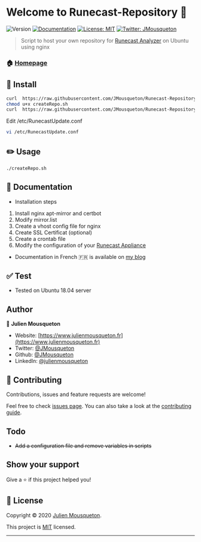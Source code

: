 # Welcome to Runecast-Repository 👋
![Version](https://img.shields.io/badge/version-3.0-blue.svg?cacheSeconds=2592000)
[![Documentation](https://img.shields.io/badge/documentation-yes-brightgreen.svg)](https://www.julienmousqueton.fr/creer-son-repository-runecast-analyzer)
[![License: MIT](https://img.shields.io/badge/License-MIT-yellow.svg)](https://github.com/JMousqueton/Runecast-Repository/blob/master/LICENSE)
[![Twitter: JMousqueton](https://img.shields.io/twitter/follow/JMousqueton.svg?style=social)](https://twitter.com/JMousqueton)

> Script to host your own repository for [Runecast Analyzer](https://www.runecast.com) on Ubuntu using nginx

### 🏠 [Homepage](https://www.runecast.com)

## :electric_plug: Install

```sh
curl  https://raw.githubusercontent.com/JMousqueton/Runecast-Repository/master/createRepo.sh -o createRepo.sh
chmod u+x createRepo.sh
curl  https://raw.githubusercontent.com/JMousqueton/Runecast-Repository/master/RunecastUpdate.conf -o /etc/RunecastUpdate.conf
```

Edit /etc/RunecastUpdate.conf

```sh
vi /etc/RunecastUpdate.conf
```

## :pencil2: Usage

```sh
./createRepo.sh
```

## :blue_book: Documentation

-   Installation steps

1.  Install nginx apt-mirror and certbot
2.  Modify mirror.list
3.  Create a vhost config file for nginx
4.  Create SSL Certificat (optional)
5.  Create a crontab file
7.  Modify the configuration of your [Runecast Appliance](https://www.runecast.com)

-   Documentation in French 🇫🇷 is available on [my blog](https://www.julienmousqueton.fr/creer-son-repository-runecast-analyzer)

## :white_check_mark: Test

-   Tested on Ubuntu 18.04 server

## Author

👤 **Julien Mousqueton**

*   Website: [https://www.julienmousqueton.fr](https://www.julienmousqueton.fr)
*   Twitter: [@JMousqueton](https://twitter.com/JMousqueton)
*   Github: [@JMousqueton](https://github.com/jmousqueton)
*   LinkedIn: [@julienmousqueton](https://linkedin.com/in/julienmousqueton)

## 🤝 Contributing

Contributions, issues and feature requests are welcome!

Feel free to check [issues page](https://github.com/JMousqueton/Runecast-Repository/issues). You can also take a look at the [contributing guide](https://github.com/JMousqueton/Runecast-Repository/blob/master/CONTRIBUTING.md).

## Todo

-   ~~Add a configuration file and remove variables in scripts~~

## Show your support

Give a ⭐️ if this project helped you!

## 📝 License

Copyright © 2020 [Julien Mousqueton](https://github.com/JMousqueton).

This project is [MIT](https://github.com/JMousqueton/Runecast-Repository/blob/master/LICENSE) licensed.

***
